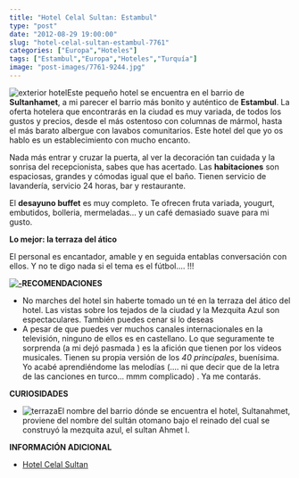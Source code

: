 ```yaml
---
title: "Hotel Celal Sultan: Estambul"
type: "post"
date: "2012-08-29 19:00:00"
slug: "hotel-celal-sultan-estambul-7761"
categories: ["Europa","Hoteles"]
tags: ["Estambul","Europa","Hoteles","Turquía"]
image: "post-images/7761-9244.jpg"
---
```


 ![exterior hotel](post-images/7761-9244.jpg "exterior hotel")Este pequeño hotel se encuentra en el barrio de **Sultanhamet**, a mi parecer el barrio más bonito y auténtico de **Estambul**. La oferta hotelera que encontrarás en la ciudad es muy variada, de todos los gustos y precios, desde el más ostentoso con columnas de mármol, hasta el más barato albergue con lavabos comunitarios. Este hotel del que yo os hablo es un establecimiento con mucho encanto.

 Nada más entrar y cruzar la puerta, al ver la decoración tan cuidada y la sonrisa del recepcionista, sabes que has acertado. Las **habitaciones** son espaciosas, grandes y cómodas igual que el baño. Tienen servicio de lavandería, servicio 24 horas, bar y restaurante.

 El **desayuno buffet** es muy completo. Te ofrecen fruta variada, yougurt, embutidos, bolleria, mermeladas... y un café demasiado suave para mi gusto.

 **Lo mejor: la terraza del ático**

 El personal es encantador, amable y en seguida entablas conversación con ellos. Y no te digo nada si el tema es el fútbol.... !!!

  **[![ - ](post-images/7761-9245.jpg "habitación doble")](post-images/7761-9245.jpg)RECOMENDACIONES**

- No marches del hotel sin haberte tomado un té en la terraza del ático del hotel. Las vistas sobre los tejados de la ciudad y la Mezquita Azul son espectaculares. También puedes cenar si lo deseas
- A pesar de que puedes ver muchos canales internacionales en la televisión, ninguno de ellos es en castellano. Lo que seguramente te sorprenda (a mi dejó pasmada ) es la afición que tienen por los videos musicales. Tienen su propia versión de los *40 principales*, buenísima. Yo acabé aprendiéndome las melodías (.... ni que decir que de la letra de las canciones en turco... mmm complicado) . Ya me contarás.

 **CURIOSIDADES**

- ![terraza](post-images/7761-9247.jpg "terraza")El nombre del barrio dónde se encuentra el hotel, Sultanahmet, proviene del nombre del sultán otomano bajo el reinado del cual se construyó la mezquita azul, el sultan Ahmet I.

 **INFORMACIÓN ADICIONAL**

- [Hotel Celal Sultan](http://www.celalsultan.com/)